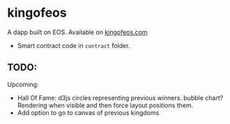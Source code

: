 # kingofeos
A dapp built on EOS. Available on [kingofeos.com](https://kingofeos.com)
* Smart contract code in `contract` folder.

## TODO:
Upcoming:
* Hall Of Fame: d3js circles representing previous winners. bubble chart? Rendering when visible and then force layout positions them.
* Add option to go to canvas of previous kingdoms
